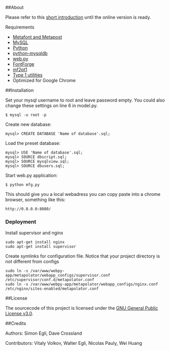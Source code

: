 ##About

Please refer to this [short introduction](http://metapolator.com/about) until the online version is ready.

Requirements
- [Metafont and Metapost](http://www.tug.org/)
- [MySQL](http://dev.mysql.com/downloads/mysql/)
- [Python](http://www.python.org/)
- [python-mysqldb](http://sourceforge.net/projects/mysql-python/)
- [web.py](http://webpy.org/)
- [FontForge](http://sourceforge.net/projects/fontforge/files/fontforge-source/)
- [mf2pt1](http://www.ctan.org/tex-archive/support/mf2pt1)
- [Type 1 utilities](http://www.lcdf.org/type/#t1utils)
- Optimized for Google Chrome


##Installation

Set your mysql username to root and leave password empty. You could also change these settings on line 6 in model.py.
```
$ mysql -u root -p
```
Create new database:
```
mysql> CREATE DATABASE 'Name of database'.sql;
```

Load the preset database:
```
mysql> USE 'Name of database'.sql;
mysql> SOURCE dbscript.sql;
mysql> SOURCE mysqlview.sql;
mysql> SOURCE dbusers.sql;
```
Start web.py application:
```
$ python mfg.py
```
This should give you a local webadress you can copy paste into a chrome browser, something like this:
```
http://0.0.0.0:8080/
```

### Deployment

Install supervisor and nginx

```
sudo apt-get install nginx
sudo apt-get install supervisor
```

Create symlinks for configuration file. Notice that your project directory is not different from configs

```
sudo ln -s /var/www/webpy-app/metapolator/webapp_configs/supervisor.conf /etc/supervisor/conf.d/metapolator.conf
sudo ln -s /var/www/webpy-app/metapolator/webapp_configs/nginx.conf /etc/nginx/sites-enabled/metapolator.conf
```


##License

The sourcecode of this project is licensed under the [GNU General Public License v3.0](http://www.gnu.org/copyleft/gpl.html).

##Credits

Authors: Simon Egli, Dave Crossland

Contributors: Vitaly Volkov, Walter Egli, Nicolas Pauly, Wei Huang
